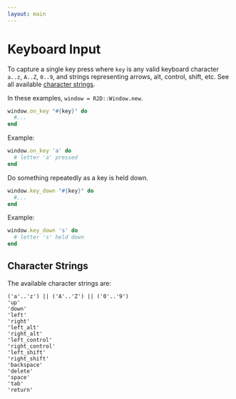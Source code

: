 ```yaml
---
layout: main
---
```


# <a href="/docs/#warning"><span class="warning"></span></a> Keyboard Input

To capture a single key press where `key` is any valid keyboard character `a..z`, `A..Z`, `0..9`, and strings representing arrows, alt, control, shift, etc. See all available [character strings](#character_strings).

In these examples, `window = R2D::Window.new`.

```ruby
window.on_key "#{key}" do
  #...
end
```

Example:

```ruby
window.on_key 'a' do
  # letter 'a' pressed
end
```

Do something repeatedly as a key is held down.

```ruby
window.key_down "#{key}" do
  #...
end
```

Example:

```ruby
window.key_down 's' do
  # letter 's' held down
end
```

<a name="character_strings"></a>
## Character Strings

The available character strings are:

```
('a'..'z') || ('A'..'Z') || ('0'..'9')
'up'
'down'
'left'
'right'
'left_alt'
'right_alt'
'left_control'
'right_control'
'left_shift'
'right_shift'
'backspace'
'delete'
'space'
'tab'
'return'
```

